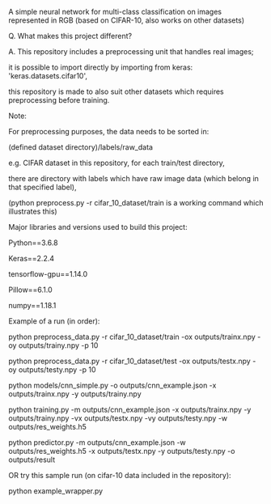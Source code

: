 A simple neural network for multi-class classification on images represented in RGB
(based on CIFAR-10, also works on other datasets)


Q. What makes this project different?

A. This repository includes a preprocessing unit that handles real images; 

it is possible to import directly by importing from keras: 'keras.datasets.cifar10',

this repository is made to also suit other datasets which requires preprocessing before training.


Note:

For preprocessing purposes, the data needs to be sorted in:

(defined dataset directory)/labels/raw_data

e.g. CIFAR dataset in this repository, for each train/test directory, 

there are directory with labels which have raw image data (which belong in that specified label),

(python preprocess.py -r cifar_10_dataset/train is a working command which illustrates this)



Major libraries and versions used to build this project:

Python==3.6.8

Keras==2.2.4

tensorflow-gpu==1.14.0

Pillow==6.1.0

numpy==1.18.1




Example of a run (in order):

python preprocess_data.py -r cifar_10_dataset/train -ox outputs/trainx.npy -oy outputs/trainy.npy -p 10

python preprocess_data.py -r cifar_10_dataset/test -ox outputs/testx.npy -oy outputs/testy.npy -p 10

python models/cnn_simple.py -o outputs/cnn_example.json -x outputs/trainx.npy -y outputs/trainy.npy

python training.py -m outputs/cnn_example.json -x outputs/trainx.npy -y outputs/trainy.npy -vx outputs/testx.npy -vy 
outputs/testy.npy -w outputs/res_weights.h5

python predictor.py -m outputs/cnn_example.json -w outputs/res_weights.h5 -x outputs/testx.npy -y outputs/testy.npy -o outputs/result

OR try this sample run (on cifar-10 data included in the repository):

python example_wrapper.py
